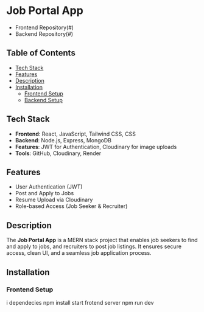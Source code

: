 # Job Portal App
- Frontend Repository(#)
- Backend Repository(#)

## Table of Contents
- [Tech Stack](#tech-stack)
- [Features](#features)
- [Description](#description)
- [Installation](#installation)
  - [Frontend Setup](#frontend-setup)
  - [Backend Setup](#backend-setup)

## Tech Stack
- **Frontend**: React, JavaScript, Tailwind CSS, CSS  
- **Backend**: Node.js, Express, MongoDB  
- **Features**: JWT for Authentication, Cloudinary for image uploads  
- **Tools**: GitHub, Cloudinary, Render

## Features
- User Authentication (JWT)  
- Post and Apply to Jobs  
- Resume Upload via Cloudinary  
- Role-based Access (Job Seeker & Recruiter)  

## Description
The **Job Portal App** is a MERN stack project that enables job seekers to find and apply to jobs, and recruiters to post job listings. It ensures secure access, clean UI, and a seamless job application process.

## Installation

### Frontend Setup
i dependecies
npm install
start frotend server
npm run dev
